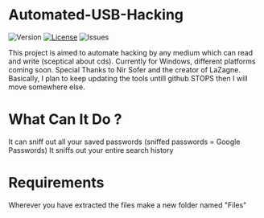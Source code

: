 # Automated-USB-Hacking
![Version](https://img.shields.io/github/release/navanchauhan/Automated-USB-Hacking.svg)
[![License](https://img.shields.io/github/license/navanchauhan/Automated-USB-Hacking.svg)]()
![Issues](https://img.shields.io/github/issues/navanchauhan/Automated-USB-Hacking.svg)

This project is aimed to automate hacking by any medium which can read and write (sceptical about cds). Currently for Windows, different platforms coming soon.
Special Thanks to Nir Sofer and the creator of LaZagne.
Basically, I plan to keep updating the tools untill github STOPS then I will move somewhere else.

# What Can It Do ?
It can sniff out all your saved passwords (sniffed passwords = Google Passwords)
It sniffs out your entire search history

# Requirements
Wherever you have extracted the files make a new folder named "Files"
